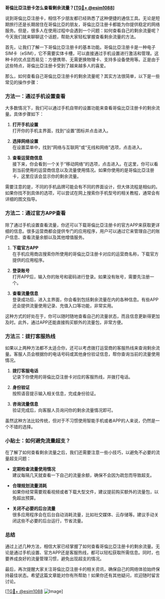 **哥倫比亞注册卡怎么查看剩余流量？[[TG💪+ @esim1088](https://t.me/s/esim1088)]**

说到哥倫比亞注册卡，相信不少朋友都已经熟悉了这种便捷的通信工具。无论是短期旅行还是长期居住在哥倫比亞的朋友，哥倫比亞注册卡都能为你提供稳定的网络服务。但是，很多人在使用过程中会遇到一个问题：如何查看自己的剩余流量呢？今天我们就来聊聊这个话题，帮助大家轻松掌握查看剩余流量的方法。

首先，让我们了解一下哥倫比亞注册卡的基本功能。哥倫比亞注册卡是一种电子SIM卡（eSIM），它不需要实体卡槽，可以直接通过手机设置进行激活和管理。这种卡的优点显而易见：方便携带、无需更换物理卡、支持多设备使用等。正是由于这些特点，哥倫比亞注册卡受到了越来越多人的喜爱。

那么，如何查看自己哥倫比亞注册卡的剩余流量呢？其实方法很简单，以下是一些常见的操作步骤：

### 方法一：通过手机设置查看

大多数情况下，我们可以通过手机自带的设置功能来查看哥倫比亞注册卡的剩余流量。具体步骤如下：

1. **打开手机设置**  
   打开你的手机主界面，找到“设置”图标并点击进入。

2. **选择网络设置**  
   在设置菜单中，找到“网络与互联网”或“无线和网络”选项，点击进入。

3. **查看运营商信息**  
   接下来，你会看到一个关于“移动网络”的选项，点击进入。在这里，你可以看到当前使用的运营商信息以及流量使用情况。如果你使用的是哥倫比亞注册卡，这里应该会显示你的剩余流量。

需要注意的是，不同的手机品牌可能会有不同的界面设计，但大体流程是相似的。如果你找不到具体的选项，可以尝试在网上搜索你手机型号的相关教程，通常会有详细的图文指导。

### 方法二：通过官方APP查看

除了通过手机设置查看流量，你还可以下载哥倫比亞注册卡的官方APP来获取更详细的信息。很多运营商都会提供专门的应用程序，用户可以通过它来管理自己的账户信息、查看流量余额以及其他增值服务。

1. **下载官方APP**  
   在手机应用商店搜索你所使用的哥倫比亞注册卡对应的运营商名称，下载官方提供的应用程序。

2. **登录账号**  
   打开APP后，输入你的账号和密码进行登录。如果没有账号，需要先注册一个。

3. **查看流量信息**  
   登录成功后，进入主界面，你会看到包括剩余流量在内的各种信息。有些APP还会提供流量使用记录、充值入口等功能，非常实用。

这种方式的好处在于，你可以随时随地查看自己的流量状态，而且信息更新得更加及时。此外，通过APP还能直接购买额外的流量包，非常方便。

### 方法三：拨打客服热线

如果以上两种方法都不太适合你，还可以考虑拨打运营商的客服热线来查询剩余流量。客服人员会根据你的电话号码或其他身份验证信息，帮你查询当前的流量使用情况。

1. **拨打客服电话**  
   记录下你使用的哥倫比亞注册卡对应的客服热线，并拨打电话。

2. **身份验证**  
   按照语音提示输入相关信息，完成身份验证。

3. **咨询流量信息**  
   验证完成后，向客服人员询问你的剩余流量情况即可。

虽然这种方法比较传统，但对于不习惯使用智能手机或者APP的人来说，仍然是一个不错的选择。

### 小贴士：如何避免流量超支？

在了解了如何查看剩余流量之后，我们还需要注意一些小技巧，以避免不必要的流量超支问题：

- **定期检查流量使用情况**  
  建议每隔几天就查看一下自己的流量余额，确保不会因为疏忽而导致超支。

- **合理规划流量消耗**  
  如果你经常需要观看视频或者下载大型文件，建议提前购买额外的流量包，以免超出预算。

- **关闭不必要的后台流量**  
  很多应用程序会在后台自动消耗流量，比如社交媒体、云存储等。建议手动关闭这些不必要的后台运行，节省流量。

### 总结

通过上述几种方法，相信大家已经掌握了如何查看哥倫比亞注册卡的剩余流量。无论是通过手机设置、官方APP还是客服热线，都可以轻松获取所需信息。同时，也要养成良好的流量管理习惯，避免出现超支的情况。

最后，再次提醒大家关注哥倫比亞注册卡的相关资讯，确保自己的网络体验始终保持最佳状态。希望这篇文章能对你有所帮助！如果你还有其他疑问，欢迎随时留言讨论。

[[TG💪+ @esim1088](https://t.me/s/esim1088) ![Image](https://i.postimg.cc/4NQfJmqS/Snipaste-2025-05-13-00-14-12.png)]